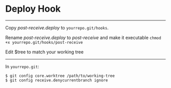 # Deploy Hook 

---

Copy *post-receive.deploy* to `yourrepo.git/hooks`.

Rename *post-receive.deploy* to *post-receive* and make it executable `chmod +x yourrepo.git/hooks/post-receive`

Edit $tree to match your working tree

---

In `yourrepo.git`:

    $ git config core.worktree /path/to/working-tree
    $ git config receive.denycurrentbranch ignore

